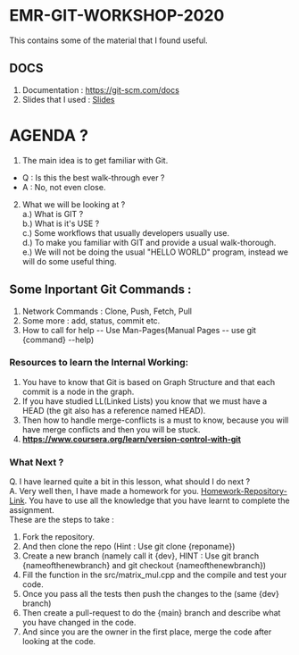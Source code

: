 # EMR-GIT-WORKSHOP-2020
This contains some of the material that I found useful.

## DOCS
1. Documentation : https://git-scm.com/docs
2. Slides that I used : [Slides](https://drive.google.com/drive/folders/1yReu1HMAgcaZ7mljxDGPePzyHYrn6Lli?usp=sharing)


# AGENDA ?
1. The main idea is to get familiar with Git. 
* Q : Is this the best walk-through ever ? 
* A : No, not even close. 

2. What we will be looking at ? </br>
    a.) What is GIT ? </br>
    b.) What is it's USE ?  </br> 
    c.) Some workflows that usually developers usually use. </br>
    d.) To make you familiar with GIT and provide a usual walk-thorough. </br>
    e.) We will not be doing the usual "HELLO WORLD" program, instead we will do some useful thing. </br>


## Some Inportant Git Commands : 
1. Network Commands : Clone, Push, Fetch, Pull 
2. Some more : add, status, commit etc. 
3. How to call for help -- Use Man-Pages(Manual Pages -- use git {command} --help)

### Resources to learn the Internal Working: 
1. You have to know that Git is based on Graph Structure and that each commit is a node in the graph.
2. If you have studied LL(Linked Lists) you know that we must have a HEAD (the git also has a reference named HEAD).
3. Then how to handle merge-conflicts is a must to know, because you will have merge conflicts and then you will be stuck.
4. **https://www.coursera.org/learn/version-control-with-git** 


### What Next ? 
Q. I have learned quite a bit in this lesson, what should I do next ? <br/>
A. Very well then, I have made a homework for you. [Homework-Repository-Link](https://github.com/jalotra/EMR-GIT-HOMEWORK). You have to use all the knowledge that you have learnt to complete the assignment. <br />
These are the steps to take : 
1. Fork the repository.
2. And then clone the repo (Hint : Use git clone {reponame})
3. Create a new branch (namely call it {dev}, HINT : Use git branch {nameofthenewbranch} and git checkout {nameofthenewbranch})
4. Fill the function in the src/matrix_mul.cpp and the compile and test your code.
5. Once you pass all the tests then push the changes to the (same {dev} branch)
6. Then create a pull-request to do the {main} branch and describe what you have changed in the code.
7. And since you are the owner in the first place, merge the code after looking at the code. 


